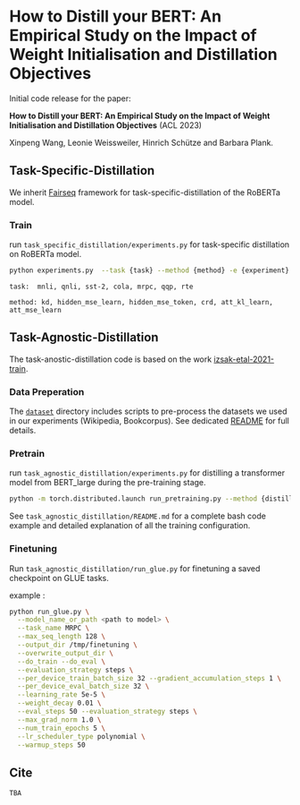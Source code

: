 # How to Distill your BERT: An Empirical Study on the Impact of Weight Initialisation and Distillation Objectives

Initial code release for the paper:

**How to Distill your BERT: An Empirical Study on the Impact of Weight Initialisation and Distillation Objectives** (ACL 2023)

Xinpeng Wang, Leonie Weissweiler, Hinrich Schütze and Barbara Plank. 


## Task-Specific-Distillation

We inherit [Fairseq](https://github.com/facebookresearch/fairseq) framework for task-specific-distillation of the RoBERTa model.  

### Train 

run `task_specific_distillation/experiments.py` for task-specific distillation on RoBERTa model.
```bash
python experiments.py  --task {task} --method {method} -e {experiment} -s {stage} --mapping {mapping} --init {init} --group {group} --seeds {seeds} 
```

``task:  mnli, qnli, sst-2, cola, mrpc, qqp, rte ``

``method: kd, hidden_mse_learn, hidden_mse_token, crd, att_kl_learn, att_mse_learn``


## Task-Agnostic-Distillation 
The task-anostic-distillation code is based on the work [izsak-etal-2021-train](https://github.com/IntelLabs/academic-budget-bert). 

### Data Preperation

The [`dataset`](dataset/) directory includes scripts to pre-process the datasets we used in our experiments (Wikipedia, Bookcorpus). See dedicated [README](dataset/README.md) for full details.

### Pretrain

run `task_agnostic_distillation/experiments.py` for distilling a transformer model from BERT_large during the pre-training stage. 

```bash
python -m torch.distributed.launch run_pretraining.py --method {distillation_objective} --student_initialize ... 
```

See `task_agnostic_distillation/README.md` for a complete bash code example and detailed explanation of all the training configuration. 

### Finetuning

Run `task_agnostic_distillation/run_glue.py` for finetuning a saved checkpoint on GLUE tasks. 

example :

```bash
python run_glue.py \
  --model_name_or_path <path to model> \
  --task_name MRPC \
  --max_seq_length 128 \
  --output_dir /tmp/finetuning \
  --overwrite_output_dir \
  --do_train --do_eval \
  --evaluation_strategy steps \
  --per_device_train_batch_size 32 --gradient_accumulation_steps 1 \
  --per_device_eval_batch_size 32 \
  --learning_rate 5e-5 \
  --weight_decay 0.01 \
  --eval_steps 50 --evaluation_strategy steps \
  --max_grad_norm 1.0 \
  --num_train_epochs 5 \
  --lr_scheduler_type polynomial \
  --warmup_steps 50
```

## Cite
```
TBA
```

